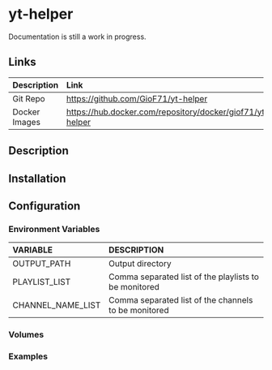 # yt-helper

Documentation is still a work in progress.

## Links

Description|Link
:---|:---
Git Repo|https://github.com/GioF71/yt-helper
Docker Images|https://hub.docker.com/repository/docker/giof71/yt-helper

## Description

## Installation

## Configuration

### Environment Variables

VARIABLE|DESCRIPTION
:---|:---
OUTPUT_PATH|Output directory
PLAYLIST_LIST|Comma separated list of the playlists to be monitored
CHANNEL_NAME_LIST|Comma separated list of the channels to be monitored


### Volumes

### Examples
